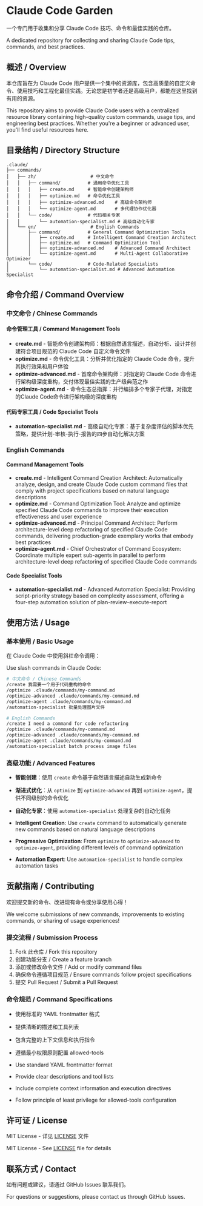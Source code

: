 # Claude Code Garden

一个专门用于收集和分享 Claude Code 技巧、命令和最佳实践的仓库。

A dedicated repository for collecting and sharing Claude Code tips, commands, and best practices.

## 概述 / Overview

本仓库旨在为 Claude Code 用户提供一个集中的资源库，包含高质量的自定义命令、使用技巧和工程化最佳实践。无论您是初学者还是高级用户，都能在这里找到有用的资源。

This repository aims to provide Claude Code users with a centralized resource library containing high-quality custom commands, usage tips, and engineering best practices. Whether you're a beginner or advanced user, you'll find useful resources here.

## 目录结构 / Directory Structure

```
.claude/
├── commands/
│   ├── zh/                    # 中文命令
│   │   ├── command/          # 通用命令优化工具
│   │   │   ├── create.md     # 智能命令创建架构师
│   │   │   ├── optimize.md   # 命令优化工具
│   │   │   ├── optimize-advanced.md    # 高级命令架构师
│   │   │   └── optimize-agent.md       # 多代理协作优化器
│   │   └── code/             # 代码相关专家
│   │       └── automation-specialist.md # 高级自动化专家
│   └── en/                    # English Commands
│       ├── command/          # General Command Optimization Tools
│       │   ├── create.md     # Intelligent Command Creation Architect
│       │   ├── optimize.md   # Command Optimization Tool
│       │   ├── optimize-advanced.md    # Advanced Command Architect
│       │   └── optimize-agent.md       # Multi-Agent Collaborative Optimizer
│       └── code/             # Code-Related Specialists
│           └── automation-specialist.md # Advanced Automation Specialist
```

## 命令介绍 / Command Overview

### 中文命令 / Chinese Commands

#### 命令管理工具 / Command Management Tools

- **create.md** - 智能命令创建架构师：根据自然语言描述，自动分析、设计并创建符合项目规范的 Claude Code 自定义命令文件
- **optimize.md** - 命令优化工具：分析并优化指定的 Claude Code 命令，提升其执行效果和用户体验  
- **optimize-advanced.md** - 首席命令架构师：对指定的 Claude Code 命令进行架构级深度重构，交付体现最佳实践的生产级典范之作
- **optimize-agent.md** - 命令生态总指挥：并行编排多个专家子代理，对指定的Claude Code命令进行架构级的深度重构

#### 代码专家工具 / Code Specialist Tools

- **automation-specialist.md** - 高级自动化专家：基于复杂度评估的脚本优先策略，提供计划-审核-执行-报告的四步自动化解决方案

### English Commands

#### Command Management Tools

- **create.md** - Intelligent Command Creation Architect: Automatically analyze, design, and create Claude Code custom command files that comply with project specifications based on natural language descriptions
- **optimize.md** - Command Optimization Tool: Analyze and optimize specified Claude Code commands to improve their execution effectiveness and user experience
- **optimize-advanced.md** - Principal Command Architect: Perform architecture-level deep refactoring of specified Claude Code commands, delivering production-grade exemplary works that embody best practices
- **optimize-agent.md** - Chief Orchestrator of Command Ecosystem: Coordinate multiple expert sub-agents in parallel to perform architecture-level deep refactoring of specified Claude Code commands

#### Code Specialist Tools

- **automation-specialist.md** - Advanced Automation Specialist: Providing script-priority strategy based on complexity assessment, offering a four-step automation solution of plan-review-execute-report

## 使用方法 / Usage

### 基本使用 / Basic Usage

在 Claude Code 中使用斜杠命令调用：

Use slash commands in Claude Code:

```bash
# 中文命令 / Chinese Commands
/create 我需要一个用于代码重构的命令
/optimize .claude/commands/my-command.md
/optimize-advanced .claude/commands/my-command.md
/optimize-agent .claude/commands/my-command.md
/automation-specialist 批量处理图片文件

# English Commands
/create I need a command for code refactoring
/optimize .claude/commands/my-command.md
/optimize-advanced .claude/commands/my-command.md
/optimize-agent .claude/commands/my-command.md
/automation-specialist batch process image files
```

### 高级功能 / Advanced Features

- **智能创建**：使用 `create` 命令基于自然语言描述自动生成新命令
- **渐进式优化**：从 `optimize` 到 `optimize-advanced` 再到 `optimize-agent`，提供不同级别的命令优化
- **自动化专家**：使用 `automation-specialist` 处理复杂的自动化任务

- **Intelligent Creation**: Use `create` command to automatically generate new commands based on natural language descriptions
- **Progressive Optimization**: From `optimize` to `optimize-advanced` to `optimize-agent`, providing different levels of command optimization
- **Automation Expert**: Use `automation-specialist` to handle complex automation tasks

## 贡献指南 / Contributing

欢迎提交新的命令、改进现有命令或分享使用心得！

We welcome submissions of new commands, improvements to existing commands, or sharing of usage experiences!

### 提交流程 / Submission Process

1. Fork 此仓库 / Fork this repository
2. 创建功能分支 / Create a feature branch
3. 添加或修改命令文件 / Add or modify command files
4. 确保命令遵循项目规范 / Ensure commands follow project specifications
5. 提交 Pull Request / Submit a Pull Request

### 命令规范 / Command Specifications

- 使用标准的 YAML frontmatter 格式
- 提供清晰的描述和工具列表
- 包含完整的上下文信息和执行指令
- 遵循最小权限原则配置 allowed-tools

- Use standard YAML frontmatter format
- Provide clear descriptions and tool lists
- Include complete context information and execution directives
- Follow principle of least privilege for allowed-tools configuration

## 许可证 / License

MIT License - 详见 [LICENSE](LICENSE) 文件

MIT License - See [LICENSE](LICENSE) file for details

## 联系方式 / Contact

如有问题或建议，请通过 GitHub Issues 联系我们。

For questions or suggestions, please contact us through GitHub Issues.